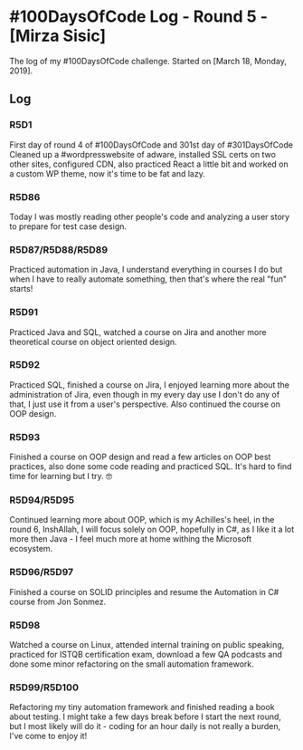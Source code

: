 # #100DaysOfCode Log - Round 5 - [Mirza Sisic]

The log of my #100DaysOfCode challenge. Started on [March 18, Monday, 2019].

## Log

###  R5D1
First day of round 4 of #100DaysOfCode  and 301st day of #301DaysOfCode Cleaned up a #wordpresswebsite of adware, installed SSL certs on two other sites, configured CDN, also practiced React a little bit and worked on a custom WP theme, now it's time to be fat and lazy.


### R5D86
Today I was mostly reading other people's code and analyzing a user story to prepare for test case design.

### R5D87/R5D88/R5D89
Practiced automation in Java, I understand everything in courses I do but when I have to really automate something, then that's where the real "fun" starts!

### R5D91
Practiced Java and SQL, watched a course on Jira and another more theoretical course on object oriented design.

### R5D92
Practiced SQL, finished a course on Jira, I enjoyed learning more about the administration of Jira, even though in my every day use I don't do any of that, I just use it from a user's perspective. Also continued the course on OOP design.

### R5D93
Finished a course on OOP design and read a few articles on OOP best practices, also done some code reading and practiced SQL. It's hard to find time for learning but I try. 🤓

### R5D94/R5D95
Continued learning more about OOP,  which is my Achilles's heel, in the round 6, InshAllah, I will focus solely on OOP, hopefully in C#, as I like it a lot more then Java - I feel much more at home withing the Microsoft ecosystem.

### R5D96/R5D97 
 Finished a course on SOLID principles and resume the Automation in C# course from Jon Sonmez.

### R5D98
Watched a course on Linux, attended internal training on public speaking, practiced for ISTQB certification exam, download a few QA podcasts and done some minor refactoring on the small automation framework.

### R5D99/R5D100
Refactoring my tiny automation framework and finished reading a book about testing. I might take a few days break before I start the next round, but I most likely will do it - coding for an hour daily is not really a burden, I've come to enjoy it!